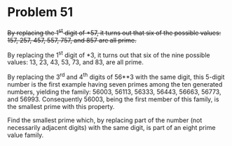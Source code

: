# Problem 51 #

<del>By replacing the 1<sup>st</sup> digit of *57, it turns out that six of the
possible values: 157, 257, 457, 557, 757, and 857 are all prime.</del>

By replacing the 1<sup>st</sup> digit of *3, it turns out that six of the nine
possible values: 13, 23, 43, 53, 73, and 83, are all prime.

By replacing the 3<sup>rd</sup> and 4<sup>th</sup> digits of 56**3 with the same
digit, this 5-digit number is the first example having seven primes among the
ten generated numbers, yielding the family: 56003, 56113, 56333, 56443, 56663,
56773, and 56993. Consequently 56003, being the first member of this family, is
the smallest prime with this property.

Find the smallest prime which, by replacing part of the number (not necessarily
adjacent digits) with the same digit, is part of an eight prime value family.
